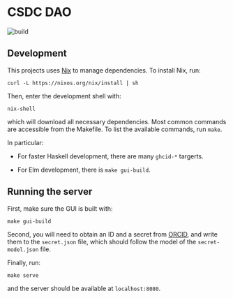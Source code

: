 # CSDC DAO

![build](https://github.com/guaraqe/csdc/workflows/build/badge.svg)

## Development

This projects uses [Nix](https://nixos.org/download.html) to manage
dependencies. To install Nix, run:

```
curl -L https://nixos.org/nix/install | sh
```

Then, enter the development shell with:

```
nix-shell
```

which will download all necessary dependencies. Most common commands are
accessible from the Makefile. To list the available commands, run `make`.

In particular:

  - For faster Haskell development, there are many `ghcid-*` targerts.

  - For Elm development, there is `make gui-build`.

## Running the server

First, make sure the GUI is built with:

```
make gui-build
```

Second, you will need to obtain an ID and a secret from
[ORCID](https://orcid.org/developer-tools), and write them to the `secret.json`
file, which should follow the model of the `secret-model.json` file.

Finally, run:

```
make serve
```

and the server should be available at `localhost:8080`.
